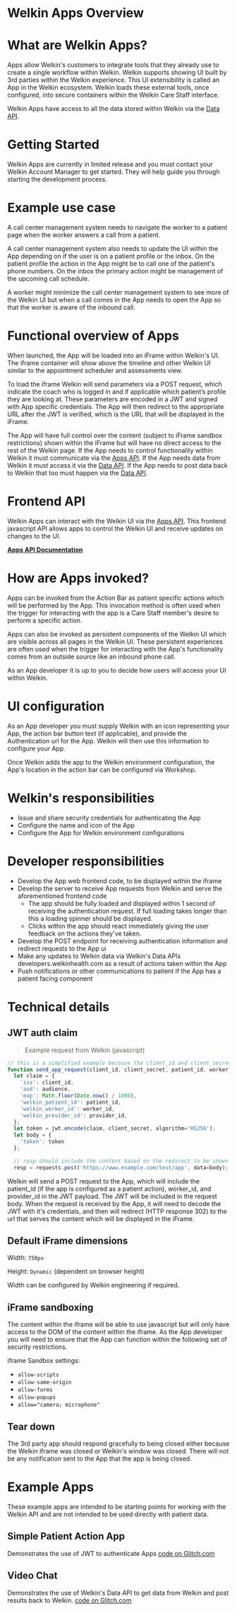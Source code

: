 # Welkin Apps Overview

# What are Welkin Apps?

Apps allow Welkin's customers to integrate tools that they already use to create a single workflow within Welkin. Welkin supports showing UI built by 3rd parties within the Welkin experience. This UI extensibility is called an App in the Welkin ecosystem. Welkin loads these external tools, once configured, into secure containers within the Welkin Care Staff interface.

Welkin Apps have access to all the data stored within Welkin via the [Data API](/).

# Getting Started

Welkin Apps are currently in limited release and you must contact your Welkin Account Manager to get started. They will help guide you through starting the development process.

# Example use case

A call center management system needs to navigate the worker to a patient page when the worker answers a call from a patient.

A call center management system also needs to update the UI within the App depending on if the user is on a patient profile or the inbox. On the patient profile the action in the App might be to call one of the patient's phone numbers. On the inbox the primary action might be management of the upcoming call schedule.

A worker might minimize the call center management system to see more of the Welkin UI but when a call comes in the App needs to open the App so that the worker is aware of the inbound call.

# Functional overview of Apps

When launched, the App will be loaded into an iFrame within Welkin's UI. The iframe container will show above the timeline and other Welkin UI similar to the appointment scheduler and assessments view.

To load the iframe Welkin will send parameters via a POST request, which indicate the coach who is logged in and if applicable which patient’s profile they are looking at. These parameters are encoded in a JWT and signed with App specific credentials. The App will then redirect to the appropriate URL after the JWT is verified, which is the URL that will be displayed in the iFrame.

The App will have full control over the content (subject to iFrame sandbox restrictions) shown within the iFrame but will have no direct access to the rest of the Welkin page. If the App needs to control functionality within Welkin it must communicate via the [Apps API](/apps_frontend_api.html). If the App needs data from Welkin it must access it via the [Data API](/). If the App needs to post data back to Welkin that too must happen via the [Data API](/).

# Frontend API

Welkin Apps can interact with the Welkin UI via the [Apps API](/apps_frontend_api.html). This frontend javascript API allows apps to control the Welkin UI and receive updates on changes to the UI.

**[Apps API Documentation](/apps_frontend_api.html)**

# How are Apps invoked?

Apps can be invoked from the Action Bar as patient specific actions which will be performed by the App. This invocation method is often used when the trigger for interacting with the app is a Care Staff member's desire to perform a specific action.

Apps can also be invoked as persistent components of the Welkin UI which are visible across all pages in the Welkin UI. These persistent experiences are often used when the trigger for interacting with the App's functionality comes from an outside source like an inbound phone call.

As an App developer it is up to you to decide how users will access your UI within Welkin.

# UI configuration

As an App developer you must supply Welkin with an icon representing your App, the action bar button text (if applicable), and provide the Authentication url for the App. Welkin will then use this information to configure your App.

Once Welkin adds the app to the Welkin environment configuration, the App's location in the action bar can be configured via Workshop.

# Welkin's responsibilities
* Issue and share security credentials for authenticating the App
* Configure the name and icon of the App
* Configure the App for Welkin environment configurations

# Developer responsibilities
* Develop the App web frontend code, to be displayed within the iframe
* Develop the server to receive App requests from Welkin and serve the aforementioned frontend code
  * The app should be fully loaded and displayed within 1 second of receiving the authentication request. If full loading takes longer than this a loading spinner should be displayed.
  * Clicks within the app should react immediately giving the user feedback on the actions they've taken.
* Develop the POST endpoint for receiving authentication information and redirect requests to the App ui
* Make any updates to Welkin data via Welkin's Data APIs developers.welkinhealth.com as a result of actions taken within the App
* Push notifications or other communications to patient if the App has a patient facing component

# Technical details

## JWT auth claim

> Example request from Welkin (javascript)

```js
// this is a simplified example because the client_id and client_secret would not be transmitted to the browser
function send_app_request(client_id, client_secret, patient_id, worker_id, provider_id)
  let claim = {
    'iss': client_id,
    'aud': audience,
    'exp': Math.floor(Date.now() / 1000),
    'welkin_patient_id': patient_id,
    'welkin_worker_id': worker_id,
    'welkin_provider_id': provider_id,
  };
  let token = jwt.encode(claim, client_secret, algorithm='HS256');
  let body = {
    'token': token
  };

  // resp should include the content based on the redirect to be shown in the iFrame
  resp = requests.post('https://www.example.com/test/app', data=body);
```

Welkin will send a POST request to the App, which will include the patient_id (if the app is configured as a patient action), worker_id, and provider_id in the JWT payload. The JWT will be included in the request body. When the request is received by the App, it will need to decode the JWT with it's credentials, and then will redirect (HTTP response 302) to the url that serves the content which will be displayed in the iFrame.

## Default iFrame dimensions
Width: `750px`

Height: `Dynamic` (dependent on browser height)

Width can be configured by Welkin engineering if required.

## iFrame sandboxing
The content within the iframe will be able to use javascript but will only have access to the DOM of the content within the iframe. As the App developer you will need to ensure that the App can function within the following set of security restrictions.

iframe Sandbox settings:

* `allow-scripts`
* `allow-same-origin`
* `allow-forms`
* `allow-popups`
* `allow="camera; microphone"`

## Tear down
The 3rd party app should respond gracefully to being closed either because the Welkin iframe was closed or Welkin's window was closed. There will not be any notification sent to the App that the app is being closed.

# Example Apps

These example apps are intended to be starting points for working with the Welkin API and are not intended to be used directly with patient data.

## Simple Patient Action App
Demonstrates the use of JWT to authenticate Apps
[code on Glitch.com](https://glitch.com/~welkin-simple-3pa)

## Video Chat
Demonstrates the use of Welkin's Data API to get data from Welkin and post results back to Welkin.
[code on Glitch.com](https://glitch.com/~welkin-videochat)